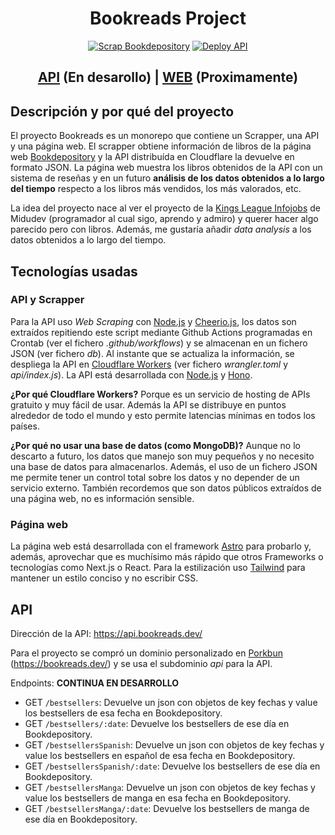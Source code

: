 <div align="center">
<h1>Bookreads Project</h1>

[![Scrap Bookdepository](https://github.com/JorTohme/bookreads/actions/workflows/npm-run-scrapper.yml/badge.svg?branch=main)](https://github.com/JorTohme/bookreads/actions/workflows/npm-run-scrapper.yml) [![Deploy API](https://github.com/JorTohme/bookreads/actions/workflows/cloudflare-workers.yml/badge.svg?branch=main)](https://github.com/JorTohme/bookreads/actions/workflows/cloudflare-workers.yml)

<h2><a href='https://api.bookreads.dev/'>API</a> (En desarollo) | <a href='https://bookreads.dev'/>WEB</a> (Proximamente)</h2>
</div>

## Descripción y por qué del proyecto

El proyecto Bookreads es un monorepo que contiene un Scrapper, una API y una página web. El scrapper obtiene información de libros de la página web [Bookdepository](https://www.bookdepository.com/) y la API distribuída en Cloudflare la devuelve en formato JSON. La página web muestra los libros obtenidos de la API con un sistema de reseñas y en un futuro **análisis de los datos obtenidos a lo largo del tiempo** respecto a los libros más vendidos, los más valorados, etc.

La idea del proyecto nace al ver el proyecto de la [Kings League Infojobs](https://github.com/midudev/kings-league-project) de Midudev (programador al cual sigo, aprendo y admiro) y querer hacer algo parecido pero con libros. Además, me gustaría añadir *data analysis* a los datos obtenidos a lo largo del tiempo.

## Tecnologías usadas

### API y Scrapper
Para la API uso *Web Scraping* con [Node.js](https://nodejs.org/es/) y [Cheerio.js](https://github.com/cheeriojs/cheerio), los datos son extraídos repitiendo este script mediante Github Actions programadas en Crontab (ver el fichero *.github/workflows*) y se almacenan en un fichero JSON (ver fichero *db*). Al instante que se actualiza la información, se despliega la API en [Cloudflare Workers](https://workers.cloudflare.com/) (ver fichero *wrangler.toml* y *api/index.js*). La API está desarrollada con [Node.js](https://nodejs.org/es/) y [Hono](https://honojs.dev/).

**¿Por qué Cloudflare Workers?** Porque es un servicio de hosting de APIs gratuito y muy fácil de usar. Además la API se distribuye en puntos alrededor de todo el mundo y esto permite latencias mínimas en todos los países.

**¿Por qué no usar una base de datos (como MongoDB)?** Aunque no lo descarto a futuro, los datos que manejo son muy pequeños y no necesito una base de datos para almacenarlos. Además, el uso de un fichero JSON me permite tener un control total sobre los datos y no depender de un servicio externo. También recordemos que son datos públicos extraídos de una página web, no es información sensible.

### Página web

La página web está desarrollada con el framework [Astro](https://astro.build/) para probarlo y, además, aprovechar que es muchísimo más rápido que otros Frameworks o tecnologías como Next.js o React. Para la estilización uso [Tailwind](https://tailwindcss.com/) para mantener un estilo conciso y no escribir CSS.

## API

Dirección de la API: https://api.bookreads.dev/

Para el proyecto se compró un dominio personalizado en [Porkbun](https://porkbun.com/) (https://bookreads.dev/) y se usa el subdominio *api* para la API.

Endpoints: **CONTINUA EN DESARROLLO**

- GET `/bestsellers`: Devuelve un json con objetos de key fechas y value los bestsellers de esa fecha en Bookdepository.
- GET `/bestsellers/:date`: Devuelve los bestsellers de ese día en Bookdepository.
- GET `/bestsellersSpanish`: Devuelve un json con objetos de key fechas y value los bestsellers en español de esa fecha en Bookdepository.
- GET `/bestsellersSpanish/:date`: Devuelve los bestsellers de ese día en Bookdepository.
- GET `/bestsellersManga`: Devuelve un json con objetos de key fechas y value los bestsellers de manga en esa fecha en Bookdepository.
- GET `/bestsellersManga/:date`: Devuelve los bestsellers de manga de ese día en Bookdepository.
